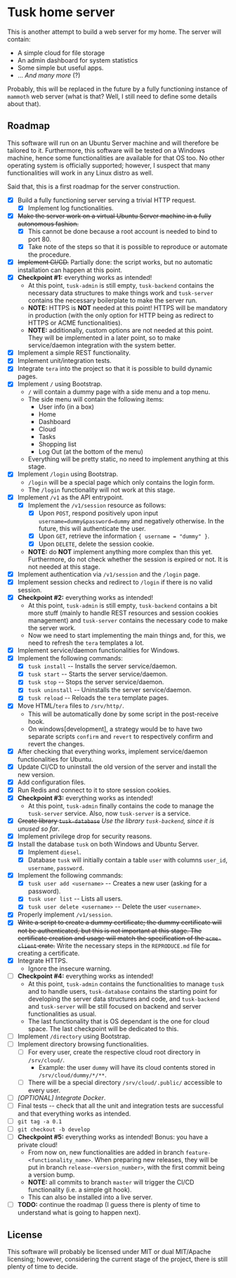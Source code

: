 # Tusk home server

This is another attempt to build a web server for my home. The server will contain:
- A simple cloud for file storage
- An admin dashboard for system statistics
- Some simple but useful apps.
- ... _And many more_ (?)

Probably, this will be replaced in the future by a fully functioning instance of `mammoth` web server (what is that?
Well, I still need to define some details about that).

## Roadmap

This software will run on an Ubuntu Server machine and will therefore be tailored to it. Furthermore, this software
will be tested on a Windows machine, hence some functionalities are available for that OS too. No other operating
system is officially supported; however, I suspect that many functionalities will work in any Linux distro as well.

Said that, this is a first roadmap for the server construction.
- [x] Build a fully functioning server serving a trivial HTTP request.
  - [x] Implement log functionalities.
- [x] ~~Make the server work on a virtual Ubuntu Server machine in a fully autonomous fashion.~~
  - [x] This cannot be done because a root account is needed to bind to port 80. 
  - [x] Take note of the steps so that it is possible to reproduce or automate the procedure.
- [x] ~~Implement CI/CD.~~ Partially done: the script works, but no automatic installation can happen at this point. 
- [x] **Checkpoint #1:** everything works as intended!
  - At this point, `tusk-admin` is still empty, `tusk-backend` contains the necessary data structures to make things
    work and `tusk-server` contains the necessary boilerplate to make the server run.
  - **NOTE:** HTTPS is **NOT** needed at this point! HTTPS will be mandatory in production (with the only option for
    HTTP being as redirect to HTTPS or ACME functionalities).
  - **NOTE:** additionally, custom options are not needed at this point. They will be implemented in a later point,
    so to make service/daemon integration with the system better.
- [x] Implement a simple REST functionality.
- [x] Implement unit/integration tests.
- [x] Integrate `tera` into the project so that it is possible to build dynamic pages.
- [x] Implement `/` using Bootstrap.
  - `/` will contain a dummy page with a side menu and a top menu.
  - The side menu will contain the following items:
    - User info (in a box) 
    - Home
    - Dashboard
    - Cloud
    - Tasks
    - Shopping list
    - Log Out (at the bottom of the menu)
  - Everything will be pretty static, no need to implement anything at this stage.
- [x] Implement `/login` using Bootstrap.
  - `/login` will be a special page which only contains the login form.
  - The `/login` functionality will not work at this stage.
- [x] Implement `/v1` as the API entrypoint.
  - [x] Implement the `/v1/session` resource as follows:
    - [x] Upon `POST`, respond positively upon input `username=dummy&password=dummy` and negatively
      otherwise. In the future, this will authenticate the user.
    - [x] Upon `GET`, retrieve the information `{ username = "dummy" }`.
    - [x] Upon `DELETE`, delete the session cookie.
  - **NOTE:** do **NOT** implement anything more complex than this yet. Furthermore, do not check whether the session is
    expired or not. It is not needed at this stage.
- [x] Implement authentication via `/v1/session` and the `/login` page.
- [x] Implement session checks and redirect to `/login` if there is no valid session.
- [x] **Checkpoint #2:** everything works as intended!
  - At this point, `tusk-admin` is still empty, `tusk-backend` contains a bit more stuff (mainly to handle REST
    resources and session cookies management) and `tusk-server` contains the necessary code to make the server work.
  - Now we need to start implementing the main things and, for this, we need to refresh the `tera` templates a lot.
- [x] Implement service/daemon functionalities for Windows.
- [x] Implement the following commands:
  - [x] `tusk install` -- Installs the server service/daemon.
  - [x] `tusk start` -- Starts the server service/daemon.
  - [x] `tusk stop` -- Stops the server service/daemon.
  - [x] `tusk uninstall` -- Uninstalls the server service/daemon.
  - [x] `tusk reload` -- Reloads the `tera` template pages.
- [x] Move HTML/`tera` files to `/srv/http/`.
  - This will be automatically done by some script in the post-receive hook.
  - On windows[development], a strategy would be to have two separate scripts `confirm` and `revert` to respectively
    confirm and revert the changes.
- [x] After checking that everything works, implement service/daemon functionalities for Ubuntu.
- [x] Update CI/CD to uninstall the old version of the server and install the new version.
- [x] Add configuration files.
- [x] Run Redis and connect to it to store session cookies.
- [x] **Checkpoint #3:** everything works as intended!
  - At this point, `tusk-admin` finally contains the code to manage the `tusk-server` service. Also, now `tusk-server`
    is a service.
- [x] ~~Create library `tusk-database`~~ _Use the library `tusk-backend`, since it is unused so far_.
- [x] Implement privilege drop for security reasons.
- [x] Install the database `tusk` on both Windows and Ubuntu Server.
  - [x] Implement `diesel`.
  - [x] Database `tusk` will initially contain a table `user` with columns `user_id`, `username`, `password`.
- [x] Implement the following commands:
  - [x] `tusk user add <username>` -- Creates a new user (asking for a password).
  - [x] `tusk user list` -- Lists all users.
  - [x] `tusk user delete <username>` -- Delete the user `<username>`.
- [x] Properly implement `/v1/session`.
- [x] ~~Write a script to create a dummy certificate; the dummy certificate will not be authenticated, but this is not
  important at this stage. The certificate creation and usage will match the specification of the `acme-client` crate.~~
  Write the necessary steps in the `REPRODUCE.md` file for creating a certificate.
- [x] Integrate HTTPS.
  - Ignore the insecure warning.
- [ ] **Checkpoint #4:** everything works as intended!
  - At this point, `tusk-admin` contains the functionalities to manage `tusk` and to handle users, `tusk-database`
    contains the starting point for developing the server data structures and code, and `tusk-backend` and `tusk-server`
    will be still focused on backend and server functionalities as usual.
  - The last functionality that is OS dependant is the one for cloud space. The last checkpoint will be dedicated to
    this.
- [ ] Implement `/directory` using Bootstrap.
- [ ] Implement directory browsing functionalities.
  - [ ] For every user, create the respective cloud root directory in `/srv/cloud/`.
    - Example: the user `dummy` will have its cloud contents stored in `/srv/cloud/dummy/*/**`.
  - [ ] There will be a special directory `/srv/cloud/.public/` accessible to every user.
- [ ] _[OPTIONAL] Integrate Docker_.
- [ ] Final tests -- check that all the unit and integration tests are successful and that everything works as intended.
- [ ] `git tag -a 0.1`
- [ ] `git checkout -b develop`
- [ ] **Checkpoint #5:** everything works as intended! Bonus: you have a private cloud!
  - From now on, new functionalities are added in branch `feature-<functionality_name>`. When preparing new releases,
    they will be put in branch `release-<version_number>`, with the first commit being a version bump.
  - **NOTE:** all commits to branch `master` will trigger the CI/CD functionality (i.e. a simple git hook).
  - This can also be installed into a live server.
- [ ] **TODO:** continue the roadmap (I guess there is plenty of time to understand what is going to happen next).

## License

This software will probably be licensed under MIT or dual MIT/Apache licensing; however, considering the current stage
of the project, there is still plenty of time to decide.